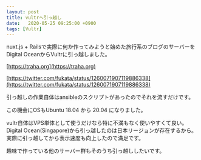 ```yaml
---
layout: post
title: vultrへ引っ越し
date:   2020-05-25 09:25:00 +0900
tags: [Vultr]
---
```


nuxt.js + Railsで実際に何か作ってみようと始めた旅行系のブログのサーバーをDigital OceanからVultrに引っ越しました。

[https://traha.org](https://traha.org)

[https://twitter.com/fukata/status/1260071907119886338](https://twitter.com/fukata/status/1260071907119886338)

引っ越しの作業自体はansibleのスクリプトがあったのでそれを流すだけです。

この機会にOSもUbuntu 18.04 から 20.04 になりました。

vultr自体はVPS単体として使うだけなら特に不満もなく使いやすくて良い。Digital Ocean(Singapore)から引っ越したのは日本リージョンが存在するから。実際に引っ越してから表示速度も向上したので満足です。

趣味で作っている他のサーバー群もそのうち引っ越ししたいです。
